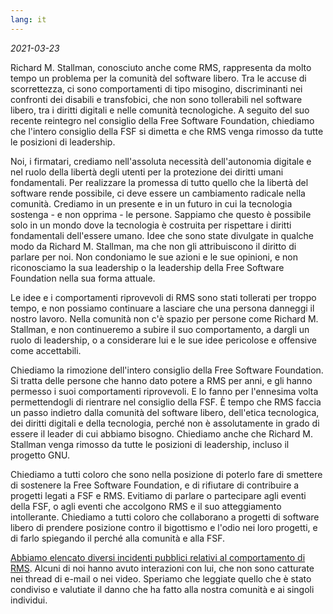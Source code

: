 ```yaml
---
lang: it
---
```


*2021-03-23*

Richard M. Stallman, conosciuto anche come RMS, rappresenta da molto tempo un problema per la comunità del software libero. Tra le accuse di scorrettezza, ci sono comportamenti di tipo misogino, discriminanti nei confronti dei disabili e transfobici, che non sono tollerabili nel software libero, tra i diritti digitali e nelle comunità tecnologiche. A seguito del suo recente reintegro nel consiglio della Free Software Foundation, chiediamo che l'intero consiglio della FSF si dimetta e che RMS venga rimosso da tutte le posizioni di leadership.

Noi, i firmatari, crediamo nell'assoluta necessità dell'autonomia digitale e nel ruolo della libertà degli utenti per la protezione dei diritti umani fondamentali. Per realizzare la promessa di tutto quello che la libertà del software rende possibile, ci deve essere un cambiamento radicale nella comunità. Crediamo in un presente e in un futuro in cui la tecnologia sostenga - e non opprima - le persone. Sappiamo che questo è possibile solo in un mondo dove la tecnologia è costruita per rispettare i diritti fondamentali dell'essere umano. Idee che sono state divulgate in qualche modo da Richard M. Stallman, ma che non gli attribuiscono il diritto di parlare per noi. Non condoniamo le sue azioni e le sue opinioni, e non riconosciamo la sua leadership o la leadership della Free Software Foundation nella sua forma attuale.

Le idee e i comportamenti riprovevoli di RMS sono stati tollerati per troppo tempo, e non possiamo continuare a lasciare che una persona danneggi il nostro lavoro. Nella comunità non c'è spazio per persone come Richard M. Stallman, e non continueremo a subire il suo comportamento, a dargli un ruolo di leadership, o a considerare lui e le sue idee pericolose e offensive come accettabili.

Chiediamo la rimozione dell'intero consiglio della Free Software Foundation. Si tratta delle persone che hanno dato potere a RMS per anni, e gli hanno permesso i suoi comportamenti riprovevoli. E lo fanno per l'ennesima volta permettendogli di rientrare nel consiglio della FSF. È tempo che RMS faccia un passo indietro dalla comunità del software libero, dell'etica tecnologica, dei diritti digitali e della tecnologia, perché non è assolutamente in grado di essere il leader di cui abbiamo bisogno. Chiediamo anche che Richard M. Stallman venga rimosso da tutte le posizioni di leadership, incluso il progetto GNU.

Chiediamo a tutti coloro che sono nella posizione di poterlo fare di smettere di sostenere la Free Software Foundation, e di rifiutare di contribuire a progetti legati a FSF e RMS. Evitiamo di parlare o partecipare agli eventi della FSF, o agli eventi che accolgono RMS e il suo atteggiamento intollerante. Chiediamo a tutti coloro che collaborano a progetti di software libero di prendere posizione contro il bigottismo e l'odio nei loro progetti, e di farlo spiegando il perché alla comunità e alla FSF.

[Abbiamo elencato diversi incidenti pubblici relativi al comportamento di RMS][1]. Alcuni di noi hanno avuto interazioni con lui, che non sono catturate nei thread di e-mail o nei video. Speriamo che leggiate quello che è stato condiviso e valutiate il danno che ha fatto alla nostra comunità e ai singoli individui.

[1]: https://rms-open-letter.github.io/appendix

